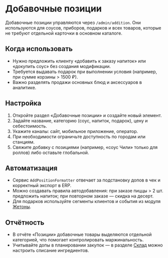 # Добавочные позиции

Добавочные позиции управляются через `/admin/addition`. Они используются для соусов, приборов, подарков и всех товаров, которые не требуют отдельной карточки в основном каталоге.

## Когда использовать

- Нужно предложить клиенту «добавить к заказу напиток» или «докупить соус» без создания модификации.
- Требуется выдавать подарок при выполнении условия (например, при сумме корзины > 1500 ₽).
- Важно разделять продажи основных блюд и аксессуаров в аналитике.

## Настройка

1. Откройте раздел «Добавочные позиции» и создайте новый элемент.
2. Задайте название, категорию (соус, напиток, подарок), цену и себестоимость.
3. Укажите каналы: сайт, мобильное приложение, оператор.
4. При необходимости ограничьте доступность по городам или станциям.
5. Свяжите добавку с позициями (например, «соус Чили» только для роллов) либо оставьте глобальной.

## Автоматизация

- Сервис `AddPositionFormatter` отвечает за подстановку допов в чек и корректный экспорт в ERP.
- Можно создавать правила автодобавления: при заказе пиццы > 2 шт. предложить напиток; при повторном заказе — скидка на десерт.
- Для подарков используйте сегменты клиентов и события из модуля [Жетоны](../marketing/tokens.md).

## Отчётность

- В отчёте «Позиции» добавочные товары выделяются отдельной категорией, что помогает контролировать маржинальность.
- Учитывайте допы в планировании закупок — в разделе [Склад](../settings/workshops.md) можно настроить списание ингредиентов.
